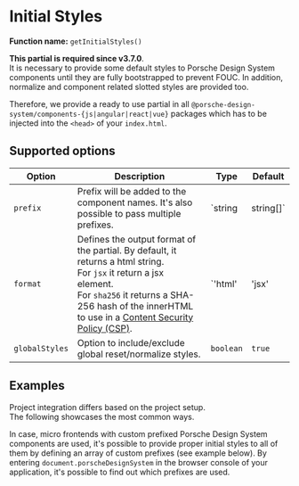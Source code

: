 # Initial Styles

**Function name:** `getInitialStyles()`

<Notification heading="Attention" heading-tag="h2" state="warning">
<b>This partial is required since v3.7.0</b>.<br>
It is necessary to provide some default styles to Porsche Design System components until they are fully bootstrapped to
prevent FOUC. In addition, normalize and component related slotted styles are provided too.
</Notification>

Therefore, we provide a ready to use partial in all `@porsche-design-system/components-{js|angular|react|vue}` packages
which has to be injected into the `<head>` of your `index.html`.

## Supported options

<!-- prettier-ignore -->
| Option   | Description                                                                                                                                                                                                                                                                 | Type                        | Default |
| -------- |-----------------------------------------------------------------------------------------------------------------------------------------------------------------------------------------------------------------------------------------------------------------------------| --------------------------- | ------- |
| `prefix` | Prefix will be added to the component names. It's also possible to pass multiple prefixes.                                                                                                                                                                                  | `string | string[]`         | `''`     |
| `format` | Defines the output format of the partial. By default, it returns a html string.<br> For `jsx` it return a jsx element.<br> For `sha256` it returns a SHA-256 hash of the innerHTML to use in a [Content Security Policy (CSP)](must-know/security/content-security-policy). | `'html' | 'jsx' | 'sha256'` | `'html'` |
| `globalStyles` | Option to include/exclude global reset/normalize styles.                                                                                                                                                                                                                    | `boolean` | `true` |

## Examples

Project integration differs based on the project setup.  
The following showcases the most common ways.

<PartialDocs name="getInitialStyles" :params="params" location="head"></PartialDocs>

<Notification heading="Hint" heading-tag="h3" state="success">
  In case, micro frontends with custom prefixed Porsche Design System components are used, 
it's possible to provide proper initial styles to all of them by defining an array of custom prefixes (see example below).
By entering <code>document.porscheDesignSystem</code> in the browser console of your application, it's possible to find out which prefixes are used.
</Notification>

<script lang="ts">
import Vue from 'vue';
import Component from 'vue-class-component';

@Component
export default class Code extends Vue {
  public params = [
    {
      value: ""
    },
    {
      value: "{ prefix: 'custom-prefix' }",
      comment: 'with custom prefix to match your prefixed components',
    },
    {
      value: "{ prefix: ['', 'custom-prefix', 'another-prefix'] }",
      comment: 'with multiple prefixes to match prefixed components coming from micro frontends',
    },
  ];
}
</script>

<style scoped lang="scss">
  :deep(table code::before) {
    content: '' !important;
  }
</style>
